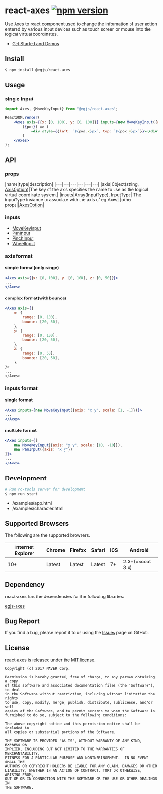# react-axes [![npm version](https://badge.fury.io/js/%40react%2Faxes.svg)](https://badge.fury.io/js/%react%2Faxes)

Use Axes to 
react component used to change the information of user action entered by various input devices such as touch screen or mouse into the logical virtual coordinates.  

- [Get Started and Demos](https://naver.github.io/egjs-axes/)


## Install
```bash
$ npm install @egjs/react-axes
```

## Usage

### single input
```jsx
import Axes, {MoveKeyInput} from "@egjs/react-axes";

ReactDOM.render(
    <Axes axis={{x: [0, 100], y: [0, 100]}} inputs={new MoveKeyInput({axis: "x y", scale: [1, -1]})}>
        ({pos}) => (
            <div style={{left: `${pos.x}px`, top: `${pox.y}px`}}></div>
        )
    </Axes>
);
```

## API
### props
|name|type|description|
|---|---|---|---|---|---|
|axis|Object(string, [AxisOption](AxisOptionObject))|The key of the axis specifies the name to use as the logical virtual coordinate system.|
|inputs|Array(InputType), InputType| The inputType instance to associate with the axis of eg.Axes|
|other props||[AxesOption](https://naver.github.io/egjs-axes/release/latest/doc/global.html#AxesOption)|

### inputs
* [MoveKeyInput](https://naver.github.io/egjs-axes/release/latest/doc/global.html#MoveKeyInputOption)
* [PanInput](https://naver.github.io/egjs-axes/release/latest/doc/global.html#PanInputOption)
* [PinchInput](https://naver.github.io/egjs-axes/release/latest/doc/global.html#PinchInputOption)
* [WheelInput](https://naver.github.io/egjs-axes/release/latest/doc/global.html#WheelInputOption)

### axis format
#### simple format(only range)
```jsx
<Axes axis={{x: [0, 100], y: [0, 100], z: [0, 50]}}>
...
</Axes>
```
#### complex format(with bounce)
```jsx
<Axes axis={{
    x: {
        range: [0, 100],
        bounce: [20, 50],
    },
    y: {
        range: [0, 100],
        bounce: [20, 50],
    },
    z: {
        range: [0, 50],
        bounce: [20, 50],
    },
}>
...
</Axes>
```

### inputs format
#### single format
```jsx
<Axes inputs={new MoveKeyInput({axis: "x y", scale: [1, -1]})}>
...
</Axes>
```
#### multiple format
```jsx
<Axes inputs={[
    new MoveKeyInput({axis: "x y", scale: [10, -10]}),
    new PanInput({axis: "x y"})
]}>
...
</Axes>
```
## Development

```bash
# Run rc-tools server for development
$ npm run start
```
* /examples/app.html
* /examples/character.html

## Supported Browsers
The following are the supported browsers.

|Internet Explorer|Chrome|Firefox|Safari|iOS|Android|
|---|---|---|---|---|---|
|10+|Latest|Latest|Latest|7+|2.3+(except 3.x)|

## Dependency

react-axes has the dependencies for the following libraries:

[egjs-axes](http://github.com/naver/egjs-axes)

## Bug Report

If you find a bug, please report it to us using the [Issues](https://github.com/naver/egjs-axes/issues) page on GitHub.


## License
react-axes is released under the [MIT license](https://github.com/naver/egjs-axes/blob/master/LICENSE).


```
Copyright (c) 2017 NAVER Corp.

Permission is hereby granted, free of charge, to any person obtaining a copy
of this software and associated documentation files (the "Software"), to deal
in the Software without restriction, including without limitation the rights
to use, copy, modify, merge, publish, distribute, sublicense, and/or sell
copies of the Software, and to permit persons to whom the Software is
furnished to do so, subject to the following conditions:

The above copyright notice and this permission notice shall be included in
all copies or substantial portions of the Software.

THE SOFTWARE IS PROVIDED "AS IS", WITHOUT WARRANTY OF ANY KIND, EXPRESS OR
IMPLIED, INCLUDING BUT NOT LIMITED TO THE WARRANTIES OF MERCHANTABILITY,
FITNESS FOR A PARTICULAR PURPOSE AND NONINFRINGEMENT.  IN NO EVENT SHALL THE
AUTHORS OR COPYRIGHT HOLDERS BE LIABLE FOR ANY CLAIM, DAMAGES OR OTHER
LIABILITY, WHETHER IN AN ACTION OF CONTRACT, TORT OR OTHERWISE, ARISING FROM,
OUT OF OR IN CONNECTION WITH THE SOFTWARE OR THE USE OR OTHER DEALINGS IN
THE SOFTWARE.
```
